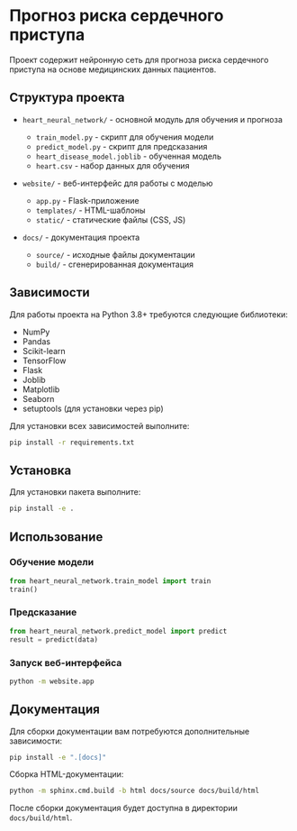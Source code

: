 # Прогноз риска сердечного приступа

Проект содержит нейронную сеть для прогноза риска сердечного приступа на основе медицинских данных пациентов.

## Структура проекта

- `heart_neural_network/` - основной модуль для обучения и прогноза
  - `train_model.py` - скрипт для обучения модели
  - `predict_model.py` - скрипт для предсказания
  - `heart_disease_model.joblib` - обученная модель
  - `heart.csv` - набор данных для обучения

- `website/` - веб-интерфейс для работы с моделью
  - `app.py` - Flask-приложение
  - `templates/` - HTML-шаблоны
  - `static/` - статические файлы (CSS, JS)

- `docs/` - документация проекта
  - `source/` - исходные файлы документации
  - `build/` - сгенерированная документация

## Зависимости

Для работы проекта на Python 3.8+ требуются следующие библиотеки:

- NumPy
- Pandas
- Scikit-learn
- TensorFlow
- Flask
- Joblib
- Matplotlib
- Seaborn
- setuptools (для установки через pip)

Для установки всех зависимостей выполните:

```bash
pip install -r requirements.txt
```

## Установка

Для установки пакета выполните:

```bash
pip install -e .
```

## Использование

### Обучение модели
```python
from heart_neural_network.train_model import train
train()
```

### Предсказание
```python
from heart_neural_network.predict_model import predict
result = predict(data)
```

### Запуск веб-интерфейса
```bash
python -m website.app
```

## Документация

Для сборки документации вам потребуются дополнительные зависимости:

```bash
pip install -e ".[docs]"
```

Сборка HTML-документации:

```bash
python -m sphinx.cmd.build -b html docs/source docs/build/html
```

После сборки документация будет доступна в директории `docs/build/html`. 